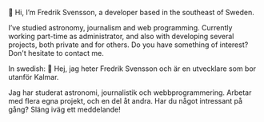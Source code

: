 👋 Hi, I’m Fredrik Svensson, a developer based in the southeast of Sweden.

I’ve studied astronomy, journalism and web programming. Currently working part-time as administrator, and also with developing several projects, both private and for others. Do you have something of interest? Don't hesitate to contact me.

In swedish:
👋 Hej, jag heter Fredrik Svensson och är en utvecklare som bor utanför Kalmar.

Jag har studerat astronomi, journalistik och webbprogrammering. Arbetar med flera egna projekt, och en del åt andra. Har du något intressant på gång? Släng iväg ett meddelande!

